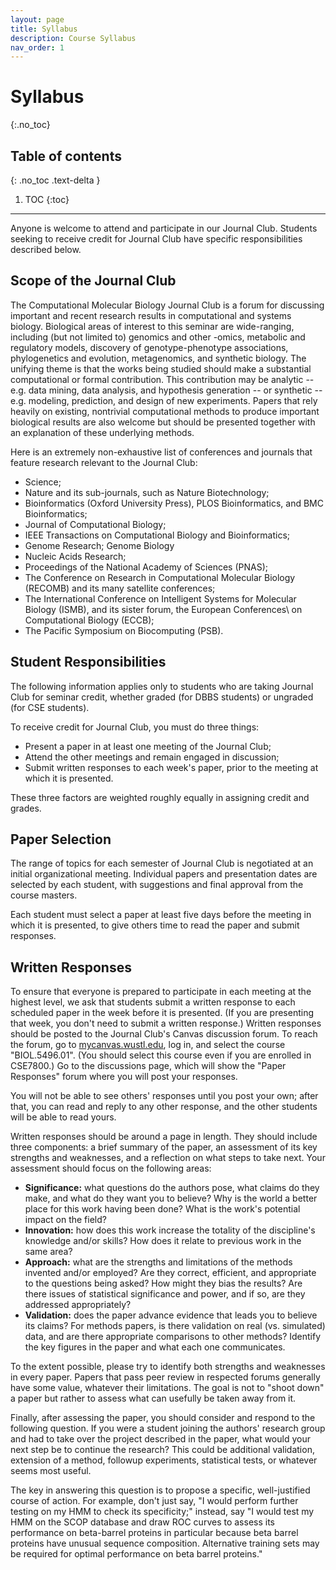 ```yaml
---
layout: page
title: Syllabus
description: Course Syllabus
nav_order: 1
---
```


# Syllabus
{:.no_toc}

## Table of contents
{: .no_toc .text-delta }

1. TOC
{:toc}

---

Anyone is welcome to attend and participate in our Journal Club. Students seeking to receive credit for Journal Club have specific responsibilities described below.

## Scope of the Journal Club
The Computational Molecular Biology Journal Club is a forum for discussing important and recent research results in computational and systems biology. Biological areas of interest to this seminar are wide-ranging, including (but not limited to) genomics and other -omics, metabolic and regulatory models, discovery of genotype-phenotype associations, phylogenetics and evolution, metagenomics, and synthetic biology. The unifying theme is that the works being studied should make a substantial computational or formal contribution. This contribution may be analytic -- e.g. data mining, data analysis, and hypothesis generation -- or synthetic -- e.g. modeling, prediction, and design of new experiments. Papers that rely heavily on existing, nontrivial computational methods to produce important biological results are also welcome but should be presented together with an explanation of these underlying methods.

Here is an extremely non-exhaustive list of conferences and journals that feature research relevant to the Journal Club:

- Science;
- Nature and its sub-journals, such as Nature Biotechnology;
- Bioinformatics (Oxford University Press), PLOS Bioinformatics, and BMC Bioinformatics;
- Journal of Computational Biology;
- IEEE Transactions on Computational Biology and Bioinformatics;
- Genome Research; Genome Biology
- Nucleic Acids Research;
- Proceedings of the National Academy of Sciences (PNAS);
- The Conference on Research in Computational Molecular Biology (RECOMB) and its many satellite conferences;
- The International Conference on Intelligent Systems for Molecular Biology (ISMB), and its sister forum, the European Conferences\ on Computational Biology (ECCB);
- The Pacific Symposium on Biocomputing (PSB).

## Student Responsibilities
The following information applies only to students who are taking Journal Club for seminar credit, whether graded (for DBBS students) or ungraded (for CSE students).

To receive credit for Journal Club, you must do three things:

- Present a paper in at least one meeting of the Journal Club;
- Attend the other meetings and remain engaged in discussion;
- Submit written responses to each week's paper, prior to the meeting at which it is presented.

These three factors are weighted roughly equally in assigning credit and grades.

## Paper Selection
The range of topics for each semester of Journal Club is negotiated at an initial organizational meeting. Individual papers and presentation dates are selected by each student, with suggestions and final approval from the course masters.

Each student must select a paper at least five days before the meeting in which it is presented, to give others time to read the paper and submit responses.

## Written Responses
To ensure that everyone is prepared to participate in each meeting at the highest level, we ask that students submit a written response to each scheduled paper in the week before it is presented. (If you are presenting that week, you don't need to submit a written response.) Written responses should be posted to the Journal Club's Canvas discussion forum. To reach the forum, go to [mycanvas.wustl.edu](mycanvas.wustl.edu), log in, and select the course "BIOL.5496.01". (You should select this course even if you are enrolled in CSE7800.) Go to the discussions page, which will show the "Paper Responses" forum where you will post your responses.

You will not be able to see others' responses until you post your own; after that, you can read and reply to any other response, and the other students will be able to read yours.

Written responses should be around a page in length. They should include three components: a brief summary of the paper, an assessment of its key strengths and weaknesses, and a reflection on what steps to take next. Your assessment should focus on the following areas:

- **Significance:** what questions do the authors pose, what claims do they make, and what do they want you to believe? Why is the world a better place for this work having been done? What is the work's potential impact on the field?
- **Innovation:** how does this work increase the totality of the discipline's knowledge and/or skills? How does it relate to previous work in the same area?
- **Approach:** what are the strengths and limitations of the methods invented and/or employed? Are they correct, efficient, and appropriate to the questions being asked? How might they bias the results? Are there issues of statistical significance and power, and if so, are they addressed appropriately?
- **Validation:** does the paper advance evidence that leads you to believe its claims? For methods papers, is there validation on real (vs. simulated) data, and are there appropriate comparisons to other methods? Identify the key figures in the paper and what each one communicates.

To the extent possible, please try to identify both strengths and weaknesses in every paper. Papers that pass peer review in respected forums generally have some value, whatever their limitations. The goal is not to "shoot down" a paper but rather to assess what can usefully be taken away from it.

Finally, after assessing the paper, you should consider and respond to the following question. If you were a student joining the authors' research group and had to take over the project described in the paper, what would your next step be to continue the research? This could be additional validation, extension of a method, followup experiments, statistical tests, or whatever seems most useful.

The key in answering this question is to propose a specific, well-justified course of action. For example, don't just say, "I would perform further testing on my HMM to check its specificity;" instead, say "I would test my HMM on the SCOP database and draw ROC curves to assess its performance on beta-barrel proteins in particular because beta barrel proteins have unusual sequence composition. Alternative training sets may be required for optimal performance on beta barrel proteins."

